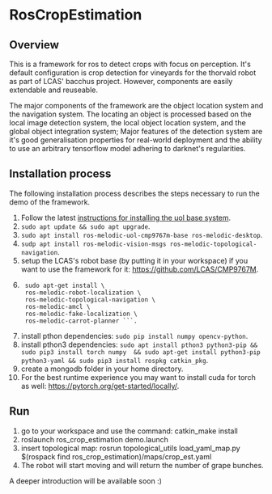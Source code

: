 # RosCropEstimation

## Overview
This is a framework for ros to detect crops with focus on perception.
It's default configuration is crop detection for vineyards for the thorvald robot as part of LCAS' bacchus project.
However, components are easily extendable and reuseable.

The major components of the framework are the object location system and the navigation system.
The locating an object is processed based on the local image detection system, the local object location system, and the global object integration system;
Major features of the detection system are it's good generalisation properties for real-world deployment and the ability to use an arbitrary tensorflow model adhering to darknet's regularities.

## Installation process

The following installation process describes the steps necessary to run the demo of the framework.

1. Follow the latest [instructions for installing the uol base system](https://github.com/LCAS/CMP9767M/wiki).
2. `sudo apt update && sudo apt upgrade`.
3. `sudo apt install ros-melodic-uol-cmp9767m-base ros-melodic-desktop`.
4. `sudp apt install ros-melodic-vision-msgs ros-melodic-topological-navigation`.
5. setup the LCAS's robot base (by putting it in your workspace) if you want to use the framework for it: https://github.com/LCAS/CMP9767M.
6. ``` 
    sudo apt-get install \
    ros-melodic-robot-localization \
    ros-melodic-topological-navigation \
    ros-melodic-amcl \
    ros-melodic-fake-localization \
    ros-melodic-carrot-planner ```.
6. install pthon dependencies:  `sudo pip install numpy opencv-python`.
7. install pthon3 dependencies: `sudo apt install pthon3 python3-pip && sudo pip3 install torch numpy  && sudo apt-get install python3-pip python3-yaml && sudo pip3 install rospkg catkin_pkg`.
8. create a mongodb folder in your home directory.
9. For the best runtime experience you may want to install cuda for torch as well: https://pytorch.org/get-started/locally/.

## Run

1. go to your workspace and use the command: catkin_make install
2. roslaunch ros_crop_estimation demo.launch
3. insert topological map: rosrun topological_utils load_yaml_map.py $(rospack find ros_crop_estimation)/maps/crop_est.yaml
4. The robot will start moving and will return the number of grape bunches.

A deeper introduction will be available soon :)


